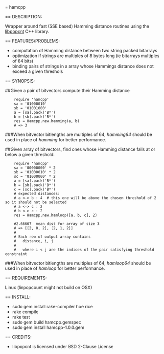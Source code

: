 = hamcpp

== DESCRIPTION:

Wrapper around fast (SSE based) Hamming distance routines using the [libpopcnt](https://github.com/kimwalisch/libpopcnt) C++ library.

== FEATURES/PROBLEMS:

 - computation of Hamming distance between two string packed bitarrays
 - optimization if strings are multiples of 8 bytes long (ie bitarrays multiples of 64 bits)
 - binding pairs of strings in a array whose Hammings distance does not exceed a given threshols

== SYNOPSIS:

##Given a pair of bitvectors compute their Hamming distance
```
    require 'hamcpp'
    sa = '01000010'
    sb = '01001000'
    a = [sa].pack('B*')
    b = [sb].pack('B*')
    res = Hamcpp.new.hamming(a, b)
    # => 3
```
###When  bitvector bitlengths are multiples of 64, *hamming64* should be used in place of *hamming* for better performance.


##Given array of bitvectors, find ones whose Hamming distance falls at or below a given threshold.
```
    require 'hamcpp'
    sa = '00000000' * 2
    sb = '01000010' * 2
    sc = '01000000' * 2
    a = [sa].pack('B*')
    b = [sb].pack('B*')
    c = [sc].pack('B*')
    # expected distances:
    # a <-> b : 4  # this one will be above the chosen threshold of 2 so it should not be selected
    # a <-> c : 2
    # b <-> c : 2
    res = Hamcpp.new.hamloop([a, b, c], 2)

    #2.66667  mean dist for array of size 3
    # => [[2, 0, 2], [2, 1, 2]]
    #
    # Each row of output array contains
    #   distance, i, j
    #
    #   where i < j are the indices of the pair satisfying threshold constraint
```
###When  bitvector bitlengths are multiples of 64, *hamloop64* should be used in place of *hamloop* for better performance.

== REQUIREMENTS:

Linux (linpopcount might not build on OSX)

== INSTALL:

 *  sudo gem install rake-compiler hoe rice
 *  rake compile
 *  rake test
 *  sudo gem build hamcpp.gemspec
 *  sudo gem install hamcpp-1.0.0.gem


== CREDITS:

 *  libpopcnt is licensed under BSD 2-Clause License

